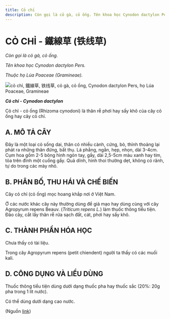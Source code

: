 ```yaml
---
title: Cỏ chỉ
description: Còn gọi là cỏ gà, cỏ ống. Tên khoa học Cynodon dactylon Pers. Thuộc họ Lúa Poaceae (Gramineae). Cỏ chỉ - cỏ ống (Rhizoma cynodoni) là thân rễ phơi hay sấy khô của cây cỏ ống hay cây cỏ chỉ.
---
```

# CỎ CHỈ - 鐵線草 (铁线草)

*Còn gọi là cỏ gà, cỏ ống.*

*Tên khoa học Cynodon dactylon Pers.*

*Thuộc họ Lúa Poaceae (Gramineae).*

![cỏ chỉ, 鐵線草, 铁线草, cỏ gà, cỏ ống, Cynodon dactylon Pers, họ Lúa Poaceae, Gramineae](/imgs/do-tat-loi/ctvvtvn/co-chi.jpg)

***Cỏ chỉ - Cynodon dactylon***

Cỏ chỉ - cỏ ống (Rhizoma cynodoni) là thân rễ phơi hay sấy khô của cây cỏ ống hay cây cỏ chỉ.

## A. MÔ TẢ CÂY

Đây là một loại cỏ sống dai, thân có nhiều cành, cứng, bò, thỉnh thoảng lại phát ra những thân đứng, bất thụ. Lá phẳng, ngắn, hẹp, nhọn, dài 3-4cm. Cụm hoa gồm 2-5 bông hình ngón tay, gầy, dài 2,5-5cm màu xanh hay tím, tỏa trên đỉnh một cuống gầy. Quả dĩnh, hình thoi thường dẹt, không có rãnh, tự do trong các mày nhỏ.

## B. PHÂN BỐ, THU HÁI VÀ CHẾ BIẾN

Cây cỏ chỉ (cỏ ống) mọc hoang khắp nơi ở Việt Nam.

Ở các nước khác cây này thường dùng để giả mạo hay dùng cùng với cây Agropyrum repens Beauv. (*Triticum repens L.*) làm thuốc thông tiểu tiện. Đào cây, cắt lấy thân rễ rửa sạch đất, cát, phơi hay sấy khô.

## C. THÀNH PHẦN HÓA HỌC

Chưa thấy có tài liệu.

Trong cây Agropyrum repens (petit chiendent) người ta thấy có các muối kali.

## D. CÔNG DỤNG VÀ LIỀU DÙNG

Thuốc thông tiểu tiện dùng dưới dạng thuốc pha hay thuốc sắc (20%: 20g pha trong 1 lít nước).

Có thể dùng dưới dạng cao nước.

(Nguồn <a href="http://www.thuocvuonnha.com/nhung-cay-thuoc-va-vi-thuoc-viet-nam/ket-qua-tra-cuu/co-chi" target="_blank">link</a>)

